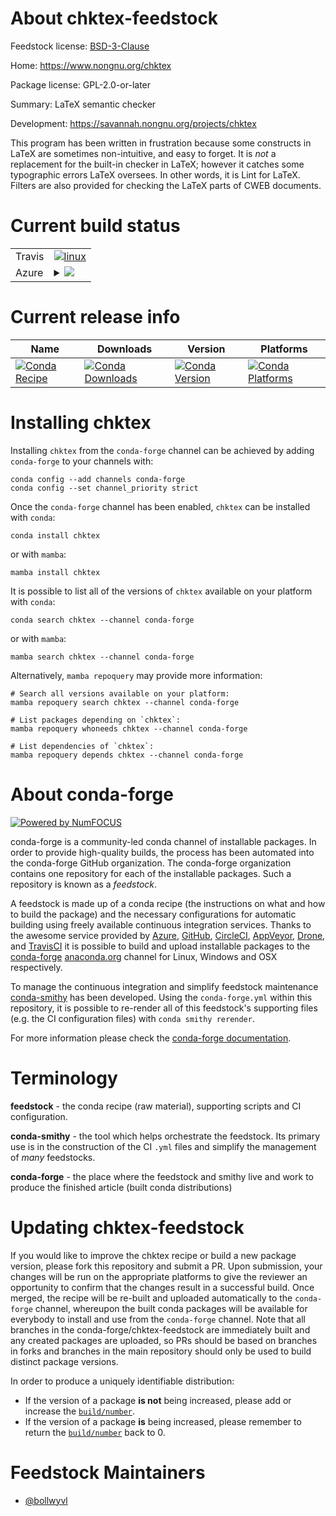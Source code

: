 About chktex-feedstock
======================

Feedstock license: [BSD-3-Clause](https://github.com/conda-forge/chktex-feedstock/blob/main/LICENSE.txt)

Home: https://www.nongnu.org/chktex

Package license: GPL-2.0-or-later

Summary: LaTeX semantic checker

Development: https://savannah.nongnu.org/projects/chktex

This program has been written in frustration because some constructs in
LaTeX are sometimes non-intuitive, and easy to forget. It is _not_ a
replacement for the built-in checker in LaTeX; however it catches some
typographic errors LaTeX oversees. In other words, it is Lint for LaTeX.
Filters are also provided for checking the LaTeX parts of CWEB documents.


Current build status
====================


<table><tr>
    <td>Travis</td>
    <td>
      <a href="https://app.travis-ci.com/conda-forge/chktex-feedstock">
        <img alt="linux" src="https://img.shields.io/travis/com/conda-forge/chktex-feedstock/main.svg?label=Linux">
      </a>
    </td>
  </tr>
    
  <tr>
    <td>Azure</td>
    <td>
      <details>
        <summary>
          <a href="https://dev.azure.com/conda-forge/feedstock-builds/_build/latest?definitionId=10300&branchName=main">
            <img src="https://dev.azure.com/conda-forge/feedstock-builds/_apis/build/status/chktex-feedstock?branchName=main">
          </a>
        </summary>
        <table>
          <thead><tr><th>Variant</th><th>Status</th></tr></thead>
          <tbody><tr>
              <td>linux_64</td>
              <td>
                <a href="https://dev.azure.com/conda-forge/feedstock-builds/_build/latest?definitionId=10300&branchName=main">
                  <img src="https://dev.azure.com/conda-forge/feedstock-builds/_apis/build/status/chktex-feedstock?branchName=main&jobName=linux&configuration=linux%20linux_64_" alt="variant">
                </a>
              </td>
            </tr><tr>
              <td>linux_aarch64</td>
              <td>
                <a href="https://dev.azure.com/conda-forge/feedstock-builds/_build/latest?definitionId=10300&branchName=main">
                  <img src="https://dev.azure.com/conda-forge/feedstock-builds/_apis/build/status/chktex-feedstock?branchName=main&jobName=linux&configuration=linux%20linux_aarch64_" alt="variant">
                </a>
              </td>
            </tr><tr>
              <td>linux_ppc64le</td>
              <td>
                <a href="https://dev.azure.com/conda-forge/feedstock-builds/_build/latest?definitionId=10300&branchName=main">
                  <img src="https://dev.azure.com/conda-forge/feedstock-builds/_apis/build/status/chktex-feedstock?branchName=main&jobName=linux&configuration=linux%20linux_ppc64le_" alt="variant">
                </a>
              </td>
            </tr><tr>
              <td>osx_64</td>
              <td>
                <a href="https://dev.azure.com/conda-forge/feedstock-builds/_build/latest?definitionId=10300&branchName=main">
                  <img src="https://dev.azure.com/conda-forge/feedstock-builds/_apis/build/status/chktex-feedstock?branchName=main&jobName=osx&configuration=osx%20osx_64_" alt="variant">
                </a>
              </td>
            </tr><tr>
              <td>osx_arm64</td>
              <td>
                <a href="https://dev.azure.com/conda-forge/feedstock-builds/_build/latest?definitionId=10300&branchName=main">
                  <img src="https://dev.azure.com/conda-forge/feedstock-builds/_apis/build/status/chktex-feedstock?branchName=main&jobName=osx&configuration=osx%20osx_arm64_" alt="variant">
                </a>
              </td>
            </tr><tr>
              <td>win_64</td>
              <td>
                <a href="https://dev.azure.com/conda-forge/feedstock-builds/_build/latest?definitionId=10300&branchName=main">
                  <img src="https://dev.azure.com/conda-forge/feedstock-builds/_apis/build/status/chktex-feedstock?branchName=main&jobName=win&configuration=win%20win_64_" alt="variant">
                </a>
              </td>
            </tr>
          </tbody>
        </table>
      </details>
    </td>
  </tr>
</table>

Current release info
====================

| Name | Downloads | Version | Platforms |
| --- | --- | --- | --- |
| [![Conda Recipe](https://img.shields.io/badge/recipe-chktex-green.svg)](https://anaconda.org/conda-forge/chktex) | [![Conda Downloads](https://img.shields.io/conda/dn/conda-forge/chktex.svg)](https://anaconda.org/conda-forge/chktex) | [![Conda Version](https://img.shields.io/conda/vn/conda-forge/chktex.svg)](https://anaconda.org/conda-forge/chktex) | [![Conda Platforms](https://img.shields.io/conda/pn/conda-forge/chktex.svg)](https://anaconda.org/conda-forge/chktex) |

Installing chktex
=================

Installing `chktex` from the `conda-forge` channel can be achieved by adding `conda-forge` to your channels with:

```
conda config --add channels conda-forge
conda config --set channel_priority strict
```

Once the `conda-forge` channel has been enabled, `chktex` can be installed with `conda`:

```
conda install chktex
```

or with `mamba`:

```
mamba install chktex
```

It is possible to list all of the versions of `chktex` available on your platform with `conda`:

```
conda search chktex --channel conda-forge
```

or with `mamba`:

```
mamba search chktex --channel conda-forge
```

Alternatively, `mamba repoquery` may provide more information:

```
# Search all versions available on your platform:
mamba repoquery search chktex --channel conda-forge

# List packages depending on `chktex`:
mamba repoquery whoneeds chktex --channel conda-forge

# List dependencies of `chktex`:
mamba repoquery depends chktex --channel conda-forge
```


About conda-forge
=================

[![Powered by
NumFOCUS](https://img.shields.io/badge/powered%20by-NumFOCUS-orange.svg?style=flat&colorA=E1523D&colorB=007D8A)](https://numfocus.org)

conda-forge is a community-led conda channel of installable packages.
In order to provide high-quality builds, the process has been automated into the
conda-forge GitHub organization. The conda-forge organization contains one repository
for each of the installable packages. Such a repository is known as a *feedstock*.

A feedstock is made up of a conda recipe (the instructions on what and how to build
the package) and the necessary configurations for automatic building using freely
available continuous integration services. Thanks to the awesome service provided by
[Azure](https://azure.microsoft.com/en-us/services/devops/), [GitHub](https://github.com/),
[CircleCI](https://circleci.com/), [AppVeyor](https://www.appveyor.com/),
[Drone](https://cloud.drone.io/welcome), and [TravisCI](https://travis-ci.com/)
it is possible to build and upload installable packages to the
[conda-forge](https://anaconda.org/conda-forge) [anaconda.org](https://anaconda.org/)
channel for Linux, Windows and OSX respectively.

To manage the continuous integration and simplify feedstock maintenance
[conda-smithy](https://github.com/conda-forge/conda-smithy) has been developed.
Using the ``conda-forge.yml`` within this repository, it is possible to re-render all of
this feedstock's supporting files (e.g. the CI configuration files) with ``conda smithy rerender``.

For more information please check the [conda-forge documentation](https://conda-forge.org/docs/).

Terminology
===========

**feedstock** - the conda recipe (raw material), supporting scripts and CI configuration.

**conda-smithy** - the tool which helps orchestrate the feedstock.
                   Its primary use is in the construction of the CI ``.yml`` files
                   and simplify the management of *many* feedstocks.

**conda-forge** - the place where the feedstock and smithy live and work to
                  produce the finished article (built conda distributions)


Updating chktex-feedstock
=========================

If you would like to improve the chktex recipe or build a new
package version, please fork this repository and submit a PR. Upon submission,
your changes will be run on the appropriate platforms to give the reviewer an
opportunity to confirm that the changes result in a successful build. Once
merged, the recipe will be re-built and uploaded automatically to the
`conda-forge` channel, whereupon the built conda packages will be available for
everybody to install and use from the `conda-forge` channel.
Note that all branches in the conda-forge/chktex-feedstock are
immediately built and any created packages are uploaded, so PRs should be based
on branches in forks and branches in the main repository should only be used to
build distinct package versions.

In order to produce a uniquely identifiable distribution:
 * If the version of a package **is not** being increased, please add or increase
   the [``build/number``](https://docs.conda.io/projects/conda-build/en/latest/resources/define-metadata.html#build-number-and-string).
 * If the version of a package **is** being increased, please remember to return
   the [``build/number``](https://docs.conda.io/projects/conda-build/en/latest/resources/define-metadata.html#build-number-and-string)
   back to 0.

Feedstock Maintainers
=====================

* [@bollwyvl](https://github.com/bollwyvl/)

